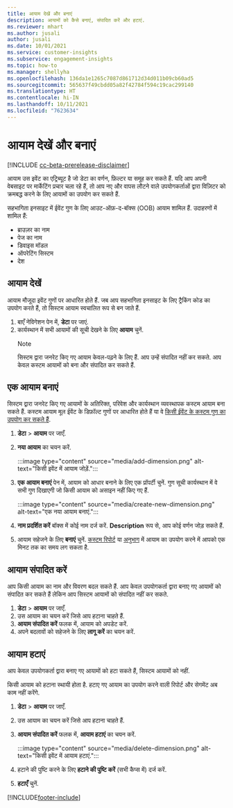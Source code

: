 ```yaml
---
title: आयाम देखें और बनाएं
description: आयामों को कैसे बनाएं, संपादित करें और हटाएं.
ms.reviewer: mhart
ms.author: jusali
author: jusali
ms.date: 10/01/2021
ms.service: customer-insights
ms.subservice: engagement-insights
ms.topic: how-to
ms.manager: shellyha
ms.openlocfilehash: 136da1e1265c7087d861712d34d011b09cb60ad5
ms.sourcegitcommit: 565637f49cbdd05a82f42784f594c19cac299140
ms.translationtype: HT
ms.contentlocale: hi-IN
ms.lasthandoff: 10/11/2021
ms.locfileid: "7623634"
---
```

# <a name="view-and-create-dimensions"></a>आयाम देखें और बनाएं

[!INCLUDE [cc-beta-prerelease-disclaimer](includes/cc-beta-prerelease-disclaimer.md)]

आयाम उस इवेंट का एट्रिब्यूट है जो डेटा का वर्णन, फ़िल्टर या समूह कर सकते हैं. यदि आप अपनी वेबसाइट पर मार्केटिंग प्रचार चला रहे हैं, तो आप नए और वापस लौटने वाले उपयोगकर्ताओं द्वारा विज़िटर को क्रमबद्ध करने के लिए आयामों का उपयोग कर सकते हैं.  

सहभागिता इनसाइट में ईवेंट गुण के लिए आउट-ऑफ़-द-बॉक्स (OOB) आयाम शामिल हैं. उदाहरणों में शामिल हैं:

- ब्राउज़र का नाम
- पेज का नाम
- डिवाइस मॉडल
- ऑपरेटिंग सिस्टम
- देश

## <a name="view-dimensions"></a>आयाम देखें

आयाम मौजूदा इवेंट गुणों पर आधारित होते हैं. जब आप सहभागिता इनसाइट के लिए ट्रैकिंग कोड का उपयोग करते हैं, तो सिस्टम आयाम स्वचालित रूप से बन जाते हैं.

1. बाएँ नेविगेशन पेन में, **डेटा** पर जाएं. 
1. कार्यस्थान में सभी आयामों की सूची देखने के लिए **आयाम** चुनें. 
   > [!NOTE]
   > सिस्टम द्वारा जनरेट किए गए आयाम केवल-पढ़ने के लिए हैं. आप उन्हें संपादित नहीं कर सकते. आप केवल कस्टम आयामों को बना और संपादित कर सकते हैं.

## <a name="create-a-dimension"></a>एक आयाम बनाएं

सिस्टम द्वारा जनरेट किए गए आयामों के अतिरिक्त, परिवेश और कार्यस्थान व्यवस्थापक कस्टम आयाम बना सकते हैं. कस्टम आयाम मूल ईवेंट के डिफ़ॉल्ट गुणों पर आधारित होते हैं या वे [किसी ईवेंट के कस्टम गुण का उपयोग कर सकते हैं](advanced-SDK-implementation.md).

1. **डेटा** > **आयाम** पर जाएँ.
1. **नया आयाम** का चयन करें.

   :::image type="content" source="media/add-dimension.png" alt-text="किसी इवेंट में आयाम जोड़ें.":::

1. **एक आयाम बनाएं** पेन में, आयाम को आधार बनाने के लिए एक प्रॉपर्टी चुनें. गुण सूची कार्यस्थान में वे सभी गुण दिखाएगी जो किसी आयाम को असाइन नहीं किए गए हैं.
   
   :::image type="content" source="media/create-new-dimension.png" alt-text="एक नया आयाम बनाएं.":::
      
3. **नाम प्रदर्शित करें** बॉक्स में कोई नाम दर्ज करें. **Description** रूप से, आप कोई वर्णन जोड़ सकते हैं.
4. आयाम सहेजने के लिए **बनाएं** चुनें. [कस्टम रिपोर्ट](custom-reports.md) या [अनुभाग](segments.md) में आयाम का उपयोग करने में आपको एक मिनट तक का समय लग सकता है. 

## <a name="edit-a-dimension"></a>आयाम संपादित करें

आप किसी आयाम का नाम और विवरण बदल सकते हैं. आप केवल उपयोगकर्ता द्वारा बनाए गए आयामों को संपादित कर सकते हैं लेकिन आप सिस्टम आयामों को संपादित नहीं कर सकते.


1. **डेटा** > **आयाम** पर जाएँ.
1. उस आयाम का चयन करें जिसे आप हटाना चाहते हैं.
1. **आयाम संपादित करें** फलक में, आयाम को अपडेट करें.
1. अपने बदलावों को सहेजने के लिए **लागू करें** का चयन करें.

## <a name="delete-a-dimension"></a>आयाम हटाएं

आप केवल उपयोगकर्ता द्वारा बनाए गए आयामों को हटा सकते हैं, सिस्टम आयामों को नहीं.

किसी आयाम को हटाना स्थायी होता है. हटाए गए आयाम का उपयोग करने वाली रिपोर्ट और सेगमेंट अब काम नहीं करेंगे. 

1. **डेटा** > **आयाम** पर जाएँ.
1. उस आयाम का चयन करें जिसे आप हटाना चाहते हैं.
1. **आयाम संपादित करें** फलक में, **आयाम हटाएं** का चयन करें.

   :::image type="content" source="media/delete-dimension.png" alt-text="किसी इवेंट में आयाम हटाएं.":::

1. हटाने की पुष्टि करने के लिए **हटाने की पुष्टि करें** (सभी कैप्स में) दर्ज करें. 
1. **हटाएँ** चुनें.

[!INCLUDE[footer-include](../includes/footer-banner.md)]
